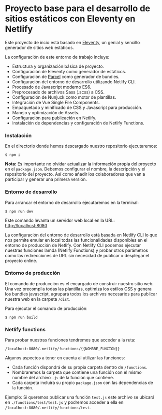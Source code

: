 # Proyecto base para el desarrollo de sitios estáticos con Eleventy en Netlify

Este proyecto de incio está basado en [Eleventy](https://www.11ty.io), un genial y sencillo generador de sitios web estáticos.

La configuración de este entorno de trabajo incluye:

- Estructura y organización básica de proyecto.
- Configuración de Eleventy como generador de estáticos.
- Configuración de [Parcel](https://parceljs.org/) como generador de bundles.
- Configuración del entorno de desarrollo utilizando Netlify CLI.
- Procesado de Javascript moderno ES6.
- Preprocesado de archivos Sass (.scss) a CSS.
- Configuración de Nunjuck como motor de plantillas.
- Integración de Vue Single File Components.
- Empaquetado y minificado de CSS y Javascript para producción.
- Manejo y optimización de Assets.
- Configuración para publicación en Netlify.
- Instalación de dependencias y configuración de Netlify Functions.


### Instalación

En el directorio donde hemos descargado nuestro repositorio ejecutaremos:

```
$ npm i
```

**Nota:** Es importante no olvidar actualizar la información propia del proyecto en el `package.json`. Debemos configurar el nombre, la descripción y el repositorio del proyecto. Así como añadir los colaboradores que van a participar y generar una primera versión.


### Entorno de desarrollo

Para arrancar el entorno de desarrollo ejecutaremos en la terminal:

```
$ npm run dev
```

Este comando levanta un servidor web local en la URL: [http://localhost:8080](http://localhost:8080)

La configuración del entorno de desarrollo está basada en Netlify CLI lo que nos permite emular en local todas las funcionalidades disponibles en el entorno de producción de Netlify. Con Netlify CLI podemos ejecutar nuestras funciones lamda (Netlify Functions) y probar otros parámetros como las redirecciones de URL sin necesidad de publicar o desplegar el proyecto online.


### Entorno de producción

El comando de producción es el encargado de construir nuestro sitio web. Una vez precompila todas las plantillas, optimiza los estilos CSS y genera los bundles javascript, agrupará todos los archivos necesarios para publicar nuestra web en la carpeta `/dist`.

Para ejecutar el comando de producción:

```
$ npm run build
```

### Netlify functions

Para probar nuestras funciones tendremos que acceder a la ruta:

```
/localhost:8080/.netlify/functions/{{NOMBRE_FUNCION}}
```

Algunos aspectos a tener en cuenta al utilizar las funciones:

- Cada función dispondrá de su propia carpeta dentro de `/functions`.
- Nombraremos la carpeta que contiene una función con el mismo nombre del archivo `.js` de la función que contiene.
- Cada carpeta incluirá su propio `package.json` con las dependencias de la función.

Ejemplo: Si queremos publicar una función `test.js` este archivo se ubicará en `./functions/test/test.js` y podremos acceder a ella en `/localhost:8080/.netlify/functions/test`.


